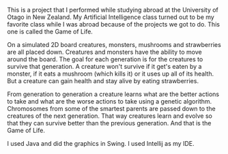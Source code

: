 This is a project that I performed while studying abroad at the University of Otago in New Zealand. My Artificial Intelligence class turned out to be my favorite class while I was abroad because of the projects we got to do. This one is called the Game of Life. 

On a simulated 2D board creatures, monsters, mushrooms and strawberries are all placed down. Creatures and monsters have the ability to move around the board. The goal for each generation is for the creatures to survive that generation. A creature won't survive if it get's eaten by a monster, if it eats a mushroom (which kills it) or it uses up all of its health. But a creature can gain health and stay alive by eating strawberries. 

From generation to generation a creature learns what are the better actions to take and what are the worse actions to take using a genetic algorithm. Chromosomes from some of the smartest parents are passed down to the creatures of the next generation. That way creatures learn and evolve so that they can survive better than the previous generation. And that is the Game of Life. 

I used Java and did the graphics in Swing. I used Intellij as my IDE.  